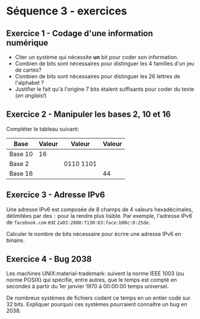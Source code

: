 Séquence 3 - exercices
===================

## Exercice 1 - Codage d'une information numérique

*  Citer un système qui nécessite **un** bit pour coder son information.  
*  Combien de bits sont nécessaires pour distinguer les 4 familles d'un jeu de cartes? 
*  Combien de bits sont nécessaires pour distinguer les 26 lettres de l'alphabet ?  
*  Justifier le fait qu'à l'origine 7 bits étaient suffisants pour coder du texte (*en anglais!*)

## Exercice 2 - Manipuler les bases 2, 10 et 16

Compléter le tableau suivant:  

| Base    	| Valeur 	| Valeur    	| Valeur 	|
|---------	|--------	|-----------	|--------	|
| Base 10 	| 16     	|           	|        	|
| Base 2  	|        	| 0110 1101 	|        	|
| Base 16 	|        	|           	| 44     	|

## Exercice 3 - Adresse IPv6

Une adresse IPv6 est composée de 8 champs de 4 valeurs hexadécimales, délimitées par des `:` pour la rendre plus lisible. Par exemple, l'adresse IPv6 de `facebook.com` est `2a03:2880:f130:83:face:b00c:0:25de`.  

Calculer le nombre de bits nécessaire pour écrire une adresse IPv6 en binaire.

## Exercice 4 - Bug 2038

Les machines UNIX:material-trademark: suivent la norme IEEE 1003 (ou norme POSIX) qui spécifie, entre autres, que le temps est compté en secondes à partir du 1er janvier 1970 à 00:00:00 temps universel.  

De nombreux systèmes de fichiers codent ce temps en un entier codé sur 32 bits. Expliquer pourquoi ces systèmes pourraient connaître un bug en 2038.


```python

```
